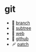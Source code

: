 # git

- 🌿 [branch](branch.md)
- 🌳 [subtree](subtree.md)
- 🎨 [web](web.md)
- 🐙 [github](github.md)
- 🩹 [patch](patch.md)

